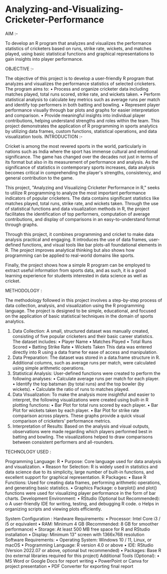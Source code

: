 # Analyzing-and-Visualizing-Cricketer-Performance
AIM :-

To develop an R program that analyzes and visualizes the performance statistics of cricketers based on runs, strike rate, wickets, and matches played, using basic statistical functions and graphical representations to gain insights into player performance.


OBJECTIVE :-

The objective of this project is to develop a user-friendly R program that analyzes and visualizes the performance statistics of selected cricketers. The program aims to:
•	Process and organize cricketer data including matches played, total runs scored, strike rate, and wickets taken.
•	Perform statistical analysis to calculate key metrics such as average runs per match and identify top performers in both batting and bowling.
•	Represent player performance visually through bar plots and graphs for easier interpretation and comparison.
•	Provide meaningful insights into individual player contributions, helping understand strengths and roles within the team.
This project demonstrates the application of R programming in sports analytics by utilizing data frames, custom functions, statistical operations, and data visualization tools.
INTRODUCTION :-

Cricket is among the most revered sports in the world, particularly in nations such as India where the sport has immense cultural and emotional significance. The game has changed over the decades not just in terms of its format but also in its measurement of performance and analysis. As the significance of statistics in contemporary sports increases, data analysis becomes critical in comprehending the player's strengths, consistency, and general contribution to the game.

This project, "Analyzing and Visualizing Cricketer Performance in R," seeks to utilize R programming to analyze the most important performance indicators of popular cricketers. The data contains significant statistics like matches played, total runs, strike rate, and wickets taken. Through the use of statistical functions and data visualization methods in R, the project facilitates the identification of top performers, computation of average contributions, and display of comparisons in an easy-to-understand format through graphs.

Through this project, it combines programming and cricket to make data analysis practical and engaging. It introduces the use of data frames, user-defined functions, and visual tools like bar plots-all foundational elements in R. The project improves analytical thinking but also shows how programming can be applied to real-world domains like sports.

Finally, the project shows how a simple R program can be employed to extract useful information from sports data, and as such, it is a good learning experience for students interested in data science as well as cricket.






 
METHODOLOGY :

The methodology followed in this project involves a step-by-step process of data collection, analysis, and visualization using the R programming language. The project is designed to be simple, educational, and focused on the application of basic statistical techniques in the domain of sports analytics.
1. Data Collection:
A small, structured dataset was manually created, consisting of five popular cricketers and their basic career statistics. The dataset includes:
•	Player Name
•	Matches Played
•	Total Runs Scored
•	Batting Strike Rate
•	Wickets Taken
This data was entered directly into R using a data frame for ease of access and manipulation.
2. Data Preparation:
The dataset was stored in a data.frame structure in R. Additional columns, such as average runs per match, were calculated using simple arithmetic operations.
3. Statistical Analysis:
User-defined functions were created to perform the following analyses:
•	Calculate average runs per match for each player.
•	Identify the top batsman (by total runs) and the top bowler (by wickets).
•	Calculate the ratio of runs to matches played.
4. Data Visualization:
To make the analysis more insightful and easier to interpret, the following visualizations were created using built-in R plotting functions:
•	Bar Plot for total runs scored by each player.
•	Bar Plot for wickets taken by each player.
•	Bar Plot for strike rate comparison across players.
These graphs provide a quick visual comparison of cricketers' performance metrics.
5. Interpretation of Results:
Based on the analysis and visual outputs, observations were made regarding which players performed best in batting and bowling. The visualizations helped to draw comparisons between consistent performers and all-rounders.



TECHNOLOGY USED :

Programming Language: R
•	Purpose: Core language used for data analysis and visualization.
•	Reason for Selection: R is widely used in statistics and data science due to its simplicity, large number of built-in functions, and excellent support for graphical representation.
 R Packages:
•	Base R Functions: Used for creating data frames, performing arithmetic operations, and generating basic statistics.
•	Graphics Package:
o	barplot() and plot() functions were used for visualizing player performance in the form of bar charts.
 Development Environment:
•	RStudio (Optional but Recommended):
o	A user-friendly IDE for writing, testing, and debugging R code.
o	Helps in organizing scripts and viewing plots efficiently.

System Configuration :
Hardware Requirements:
•	Processor: Intel Core i3 / i5 or equivalent
•	RAM: Minimum 4 GB (Recommended: 8 GB for smoother performance)
•	Storage: At least 500 MB free space for R and RStudio installation
•	Display: Minimum 13" screen with 1366x768 resolution
 Software Requirements:
•	Operating System: Windows 10 / 11, Linux, or macOS
•	Programming Language: R version 4.0 or above
•	IDE: RStudio (Version 2022.07 or above, optional but recommended)
•	Packages: Base R (no external libraries required for this project)
Additional Tools (Optional):
•	MS Word or Google Docs for report writing
•	PowerPoint or Canva for project presentation
•	PDF Converter for exporting final report

